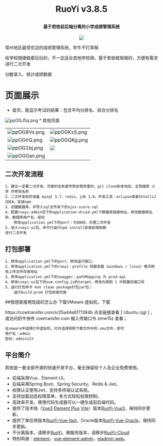 
<h1 align="center" style="margin: 30px 0 30px; font-weight: bold;">RuoYi v3.8.5</h1>
<h4 align="center">基于若依前后端分离的小学成绩管理系统</h4>
<p align="center">
	<a href="https://gitee.com/y_project/RuoYi-Vue/blob/master/LICENSE"><img src="https://img.shields.io/github/license/mashape/apistatus.svg"></a>
</p>

<p>常州地区最受欢迎的成绩管理系统，吹牛不打草稿</p>
<p>给学校随便做着玩玩的，不一定适合其他学校用，基于若依框架做的，方便有需求进行二次开发</p>
<p>分数录入、统计成绩数据</p>

# 页面展示
* 首页，能显示考试的结果：包含平均分排名、综合分排名
<img src="https://s1.ax1x.com/2023/04/11/ppOGJ5q.png" alt="ppOGJ5q.png" border="0" />
* 其他页面
<table>
    <tr>
        <td><img src="https://s1.ax1x.com/2023/04/11/ppOG8Vs.png" alt="ppOG8Vs.png" border="0" /></td>
        <td><img src="https://s1.ax1x.com/2023/04/11/ppOGKxS.png" alt="ppOGKxS.png" border="0" /></td>
    </tr>
    <tr>
        <td><img src="https://s1.ax1x.com/2023/04/11/ppOGlrQ.png" alt="ppOGlrQ.png" border="0" /></td>
        <td><img src="https://s1.ax1x.com/2023/04/11/ppOGQKg.png" alt="ppOGQKg.png" border="0" /></td>
    </tr>
    <tr>
        <td><img src="https://s1.ax1x.com/2023/04/11/ppOG1bj.png" alt="ppOG1bj.png" border="0" /></td>
        <td><img src="https://oscimg.oschina.net/oscnet/up-936ec82d1f4872e1bc980927654b6007307.png"/></td>
    </tr>
	<tr>
        <td><img src="https://s1.ax1x.com/2023/04/11/ppOGGan.png" alt="ppOGGan.png" border="0" /></td>
    </tr>	 
</table>

## 二次开发流程
    1、建议一定要二次开发，页面的名称是写死在程序里的，git clone到本地后，全局搜索 小学 并修改名称
    2、二次开发前的准备 mysql 5.7，redis，jdk 1.8，开发工具：eclipse或者IntelliJ IDEA，安装npm
    3、创建数据库，并导入sql文件夹下的ajxx-score.sql
    4、配置ruoyi-admin包下的application-druid.yml下数据库链接地址，修改数据库名称、数据库用户名、密码
        修改application.yml下的port：为8080，方便二次开发
    5、进入ruoyi-yi包，命令行运行npm install安装前端依赖
    进行二次开发
## 打包部署
    1、修改application.yml下的port，修改运行端口，
    2、修改application.yml下的ruoyi：profile 视服务器（windows / linux）情况修改上传文件存放地址
    3、修改application.yml下的swagger：pathMapping 为 prod-api
    4、修改ruoyi-ui包下的vue.config.js的target，修改为刚刚 1 中配置的端口号
    5、运行打包命令 mvn clean package打包jar包；
        运行build:prod 打包前端页面
##我想直接用现成的怎么办
    下载VMware 虚拟机，下载
    
<p>  https://cowtransfer.com/s/25a44e6f71384b 点击链接查看 [ Ubuntu cjgl ] ，或访问奶牛快传 cowtransfer.com 输入传输口令 zmw15z 查看；</p>
    
    在vmware中选择打开虚拟机，打开选择刚刚下载文件中的.vmx文件，即可
    用户名：admin
    密码：admin123


## 平台简介

若依是一套全部开源的快速开发平台，毫无保留给个人及企业免费使用。

* 前端采用Vue、Element UI。
* 后端采用Spring Boot、Spring Security、Redis & Jwt。
* 权限认证使用Jwt，支持多终端认证系统。
* 支持加载动态权限菜单，多方式轻松权限控制。
* 高效率开发，使用代码生成器可以一键生成前后端代码。
* 提供了技术栈（[Vue3](https://v3.cn.vuejs.org) [Element Plus](https://element-plus.org/zh-CN) [Vite](https://cn.vitejs.dev)）版本[RuoYi-Vue3](https://github.com/yangzongzhuan/RuoYi-Vue3)，保持同步更新。
* 提供了单应用版本[RuoYi-Vue-fast](https://github.com/yangzongzhuan/RuoYi-Vue-fast)，Oracle版本[RuoYi-Vue-Oracle](https://github.com/yangzongzhuan/RuoYi-Vue-Oracle)，保持同步更新。
* 不分离版本，请移步[RuoYi](https://gitee.com/y_project/RuoYi)，微服务版本，请移步[RuoYi-Cloud](https://gitee.com/y_project/RuoYi-Cloud)
* 特别鸣谢：[element](https://github.com/ElemeFE/element)，[vue-element-admin](https://github.com/PanJiaChen/vue-element-admin)，[eladmin-web](https://github.com/elunez/eladmin-web)。
